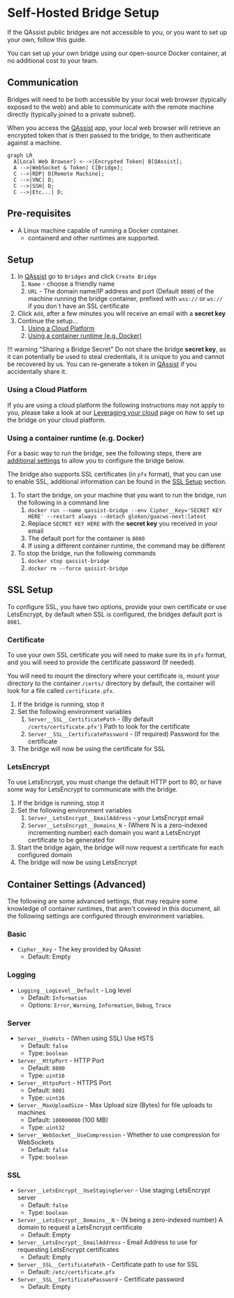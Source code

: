 # Self-Hosted Bridge Setup

If the QAssist public bridges are not accessible to you, or you want to set up your own,
follow this guide.

You can set up your own bridge using our open-source Docker container, at no additional
cost to your team.

## Communication

Bridges will need to be both accessible by your local web browser (typically exposed to the web) and able
to communicate with the remote machine directly (typically joined to a private subnet).

When you access the [QAssist](https://app.qassist.io) app, your local web browser will retrieve an encrypted token
that is then passed to the bridge, to then authenticate against a machine.

``` mermaid
graph LR
  A[Local Web Browser] <-->|Encrypted Token| B[QAssist];
  A -->|WebSocket & Token| C[Bridge];
  C -->|RDP| D[Remote Machine];
  C -->|VNC| D;
  C -->|SSH| D;
  C -->|Etc...| D;
```

## Pre-requisites

-   A Linux machine capable of running a Docker container.
    * containerd and other runtimes are supported.

## Setup

1.  In [QAssist](https://app.qassist.io) go to `Bridges` and click `Create Bridge`
    1. `Name` - choose a friendly name
    2. `URL` - The domain name/IP address and port (Default `8080`) of the machine running the bridge container, prefixed with `wss://` or `ws://` if you don`t have an SSL certificate
2.  Click `Add`, after a few minutes you will receive an email with a **secret key**
3.  Continue the setup&hellip;
    1. [Using a Cloud Platform](#using-a-cloud-platform)
    2. [Using a container runtime (e.g. Docker)](#using-a-container-runtime-eg-docker)

!!! warning "Sharing a Bridge Secret"
    Do not share the bridge **secret key**, as it can potentially be used to steal credentials,
    it is unique to you and cannot be recovered by us. You can re-generate a token in [QAssist](https://app.qassist.io)
    if you accidentally share it.

### Using a Cloud Platform

If you are using a cloud platform the following instructions may not apply to you, 
please take a look at our [Leveraging your cloud](../cloud-providers/index.md) page on how to
set up the bridge on your cloud platform.

### Using a container runtime (e.g. Docker)
 
For a basic way to run the bridge, see the following steps,
there are [additional settings](#container-settings-advanced) to allow you to configure the bridge below.

The bridge also supports SSL certificates (in `pfx` format), that you can use to enable SSL, additional
information can be found in the [SSL Setup](#ssl-setup) section.

1. To start the bridge, on your machine that you want to run the bridge, run the following in a command line
    1. `docker run --name qassist-bridge --env Cipher__Key='SECRET KEY HERE' --restart always --detach glokon/guacws-next:latest`
    2. Replace `SECRET KEY HERE` with the **secret key** you received in your email
    3. The default port for the container is `8080`
    4. If using a different container runtime, the command may be different
2.  To stop the bridge, run the following commands
    1. `docker stop qassist-bridge`
    2. `docker rm --force qassist-bridge`

## SSL Setup

To configure SSL, you have two options, provide your own certificate or use LetsEncrypt, by default when SSL is configured,
the bridges default port is `8081`.

### Certificate

To use your own SSL certificate you will need to make sure its in `pfx` format, and you will need
to provide the certificate password (If needed).

You will need to mount the directory where your certificate is, mount your directory to the container `/certs/` directory
by default, the container will look for a file called `certificate.pfx`.

1.  If the bridge is running, stop it
2.  Set the following environment variables
    1. `Server__SSL__CertificatePath` - (By default `/certs/certificate.pfx'`) Path to look for the certificate
    2. `Server__SSL__CertificatePassword` - (If required) Password for the certificate
3.  The bridge will now be using the certificate for SSL

### LetsEncrypt

To use LetsEncrypt, you must change the default HTTP port to 80, or have some way for LetsEncrypt to communicate with
the bridge.

1.  If the bridge is running, stop it
2.  Set the following environment variables
    1. `Server__LetsEncrypt__EmailAddress` - your LetsEncrypt email
    2. `Server__LetsEncrypt__Domains_N` - (Where N is a zero-indexed incrementing number) each domain you want a LetsEncrypt certificate to be generated for
3.  Start the bridge again, the bridge will now request a certificate for each configured domain
4.  The bridge will now be using LetsEncrypt

## Container Settings (Advanced)

The following are some advanced settings, that may require some knowledge of container
runtimes, that aren't covered in this document, all the following settings are configured through environment
variables.

### Basic

*   `Cipher__Key` - The key provided by QAssist
    * Default: Empty

### Logging

*   `Logging__LogLevel__Default` - Log level
    * Default: `Information`
    * Options: `Error`, `Warning`, `Information`, `Debug`, `Trace`

### Server

*   `Server__UseHsts` - (When using SSL) Use HSTS
    * Default: `false`
    * Type: `boolean`
*   `Server__HttpPort` - HTTP Port
    * Default: `8080`
    * Type: `uint16`
*   `Server__HttpsPort` - HTTPS Port
    * Default: `8081`
    * Type: `uint16`
*   `Server__MaxUploadSize` - Max Upload size (Bytes) for file uploads to machines
    * Default: `100000000` (100 MB)
    * Type: `uint32`
*   `Server__WebSocket__UseCompression` - Whether to use compression for WebSockets
    * Default: `false`
    * Type: `boolean`

### SSL

*   `Server__LetsEncrypt__UseStagingServer` - Use staging LetsEncrypt server
    * Default: `false`
    * Type: `boolean`
*   `Server__LetsEncrypt__Domains__N` - (N being a zero-indexed number) A domain to request a LetsEncrypt certificate
    * Default: Empty
*   `Server__LetsEncrypt__EmailAddress` - Email Address to use for requesting LetsEncrypt certificates
    * Default: Empty
*   `Server__SSL__CertificatePath` - Certificate path to use for SSL
    * Default: `/etc/certificate.pfx`
*   `Server__SSL__CertificatePassword` - Certificate password
    * Default: Empty
